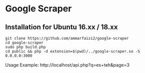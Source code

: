 
# Google Scraper

## Installation for Ubuntu 16.xx / 18.xx

```shell
git clone https://github.com/ammarfaizi2/google-scraper
cd google-scraper
sudo php build.php
cd public && php -d extension=$(pwd)/../google-scraper.so -S 0.0.0.0:3000
```


Usage Example:
http://localhost/api.php?q=es+teh&page=3